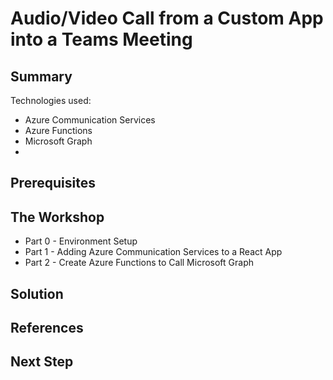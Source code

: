# Audio/Video Call from a Custom App into a Teams Meeting 

## Summary 

Technologies used:
- Azure Communication Services
- Azure Functions
- Microsoft Graph
- 

## Prerequisites

## The Workshop

- Part 0 - Environment Setup
- Part 1 - Adding Azure Communication Services to a React App
- Part 2 - Create Azure Functions to Call Microsoft Graph

## Solution

## References

## Next Step

